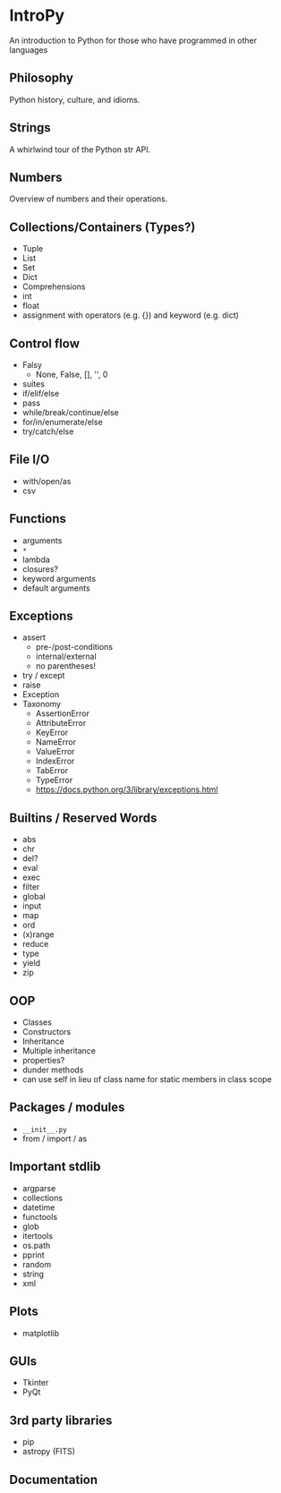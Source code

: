 # IntroPy
An introduction to Python for those who have programmed in other languages

## Philosophy
  Python history, culture, and idioms. 

## Strings
  A whirlwind tour of the Python str API.

## Numbers
  Overview of numbers and their operations.

## Collections/Containers (Types?)
  * Tuple
  * List
  * Set
  * Dict
  * Comprehensions
  * int
  * float
  * assignment with operators (e.g. {}) and keyword (e.g. dict)

## Control flow
  * Falsy
    - None, False, [], '', 0
  * suites
  * if/elif/else
  * pass
  * while/break/continue/else
  * for/in/enumerate/else
  * try/catch/else

## File I/O
  * with/open/as
  * csv

## Functions
  * arguments
  * `*`
  * lambda
  * closures?
  * keyword arguments
  * default arguments

## Exceptions
  * assert
    - pre-/post-conditions
    - internal/external
    - no parentheses!
  * try / except
  * raise
  * Exception
  * Taxonomy
    * AssertionError
    * AttributeError
    * KeyError
    * NameError
    * ValueError
    * IndexError
    * TabError
    * TypeError
    * https://docs.python.org/3/library/exceptions.html

## Builtins / Reserved Words
  * abs
  * chr
  * del?
  * eval
  * exec
  * filter
  * global
  * input
  * map
  * ord
  * (x)range
  * reduce
  * type
  * yield
  * zip

## OOP
  * Classes
  * Constructors
  * Inheritance
  * Multiple inheritance
  * properties?
  * dunder methods
  * can use self in lieu of class name for static members in class scope

## Packages / modules
  * `__init__.py`
  * from / import / as

## Important stdlib
  * argparse
  * collections
  * datetime
  * functools
  * glob
  * itertools
  * os.path
  * pprint
  * random
  * string
  * xml

## Plots
  * matplotlib

## GUIs
  * Tkinter
  * PyQt

## 3rd party libraries
  * pip
  * astropy (FITS)

## Documentation
